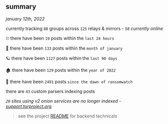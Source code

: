 
## summary
_january 12th, 2022_

currently tracking `88` groups across `125` relays & mirrors - _`58` currently online_

⏲ there have been `19` posts within the `last 24 hours`

🦈 there have been `133` posts within the `month of january`

🪐 there have been `1127` posts within the `last 90 days`

🏚 there have been `129` posts within the `year of 2022`

🦕 there have been `2491` posts `since the dawn of ransomwatch`

there are `43` custom parsers indexing posts

_`20` sites using v2 onion services are no longer indexed - [support.torproject.org](https://support.torproject.org/onionservices/v2-deprecation/)_

> see the project [README](https://github.com/thetanz/ransomwatch#ransomwatch--) for backend technicals
